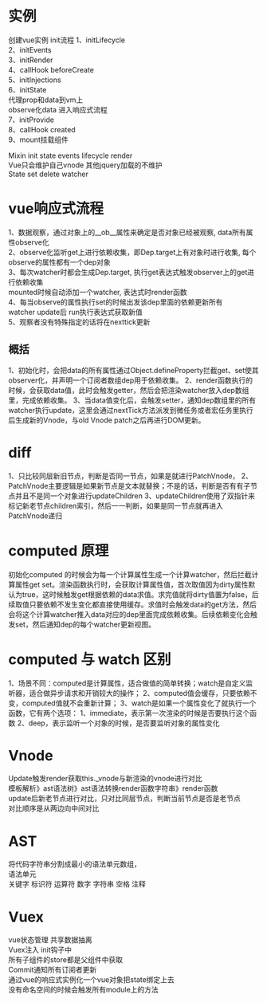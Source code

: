 # 实例
创建vue实例 init流程
1、initLifecycle   
2、initEvents   
3、initRender   
4、callHook beforeCreate   
5、initInjections   
6、initState    
代理prop和data到vm上   
observe化data 进入响应式流程   
7、initProvide   
8、callHook created   
9、mount挂载组件   

Mixin init state events lifecycle render  
Vue只会维护自己vnode 其他jquery加载的不维护  
State set delete watcher 

# vue响应式流程  
1、数据观察，通过对象上的__ob__属性来确定是否对象已经被观察, data所有属性observe化  
2、observe化监听get上进行依赖收集，即Dep.target上有对象时进行收集, 每个observe的属性都有一个dep对象  
3、每次watcher时都会生成Dep.target, 执行get表达式触发observer上的get进行依赖收集  
mounted时候自动添加一个watcher, 表达式时render函数            
4、每当observe的属性执行set的时候出发该dep里面的依赖更新所有watcher update后 run执行表达式获取新值   
5、观察者没有特殊指定的话将在nexttick更新  

## 概括
1、初始化时，会把data的所有属性通过Object.defineProperty拦截get、set使其observer化，并声明一个订阅者数组dep用于依赖收集。
2、render函数执行的时候，会获取data值，此时会触发getter，然后会把渲染watcher放入dep数组里，完成依赖收集。
3、当data值变化后，会触发setter，通知dep数组里的所有watcher执行update，这里会通过nextTick方法派发到微任务或者宏任务里执行后生成新的Vnode，与old Vnode patch之后再进行DOM更新。

# diff
1、只比较同层新旧节点，判断是否同一节点，如果是就进行PatchVnode，
2、PatchVnode主要逻辑是如果新节点是文本就替换；不是的话，判断是否有有子节点并且不是同一个对象进行updateChildren
3、updateChildren使用了双指针来标记新老节点children索引，然后一一判断，如果是同一节点就再进入PatchVnode递归


# computed 原理
初始化computed 的时候会为每一个计算属性生成一个计算watcher，然后拦截计算属性get set。渲染函数执行时，会获取计算属性值，首次取值因为dirty属性默认为true，这时候触发get根据依赖的data求值。求完值就将dirty值置为false，后续取值只要依赖不发生变化都直接使用缓存。求值时会触发data的get方法，然后会将这个计算watcher推入data对应的dep里面完成依赖收集。后续依赖变化会触发set，然后通知dep的每个watcher更新视图。
# computed 与 watch 区别
1、场景不同：computed是计算属性，适合做值的简单转换；watch是自定义监听器，适合做异步请求和开销较大的操作；
2、computed值会缓存，只要依赖不变，computed值就不会重新计算；
3、watch是如果一个属性变化了就执行一个函数，它有两个选项：
  1、immediate，表示第一次渲染的时候是否要执行这个函数
  2、deep，表示监听一个对象的时候，是否要监听对象的属性变化



# Vnode
Update触发render获取this._vnode与新渲染的vnode进行对比  
模板解析》ast语法树》ast语法转换render函数字符串》render函数  
update后新老节点进行对比，只对比同层节点，判断当前节点是否是老节点  
对比顺序是从两边向中间对比  

# AST
将代码字符串分割成最小的语法单元数组，  
语法单元  
关键字 标识符 运算符 数字 字符串 空格 注释   

# Vuex
vue状态管理 共享数据抽离  
Vuex注入 init钩子中  
所有子组件的store都是父组件中获取  
Commit通知所有订阅者更新  
通过vue的响应式实例化一个vue对象把state绑定上去  
没有命名空间的时候会触发所有module上的方法  